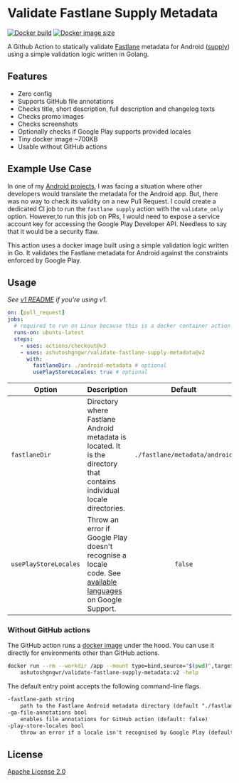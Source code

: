 # Validate Fastlane Supply Metadata

[![Docker build](https://github.com/ashutoshgngwr/validate-fastlane-supply-metadata/workflows/Docker/badge.svg)](https://github.com/ashutoshgngwr/validate-fastlane-supply-metadata/actions/workflows/docker.yaml)
[![Docker image size](https://img.shields.io/docker/image-size/ashutoshgngwr/validate-fastlane-supply-metadata?sort=semver)](https://hub.docker.com/r/ashutoshgngwr/validate-fastlane-supply-metadata/tags?page=1&ordering=last_updated)

A Github Action to statically validate [Fastlane][fastlane] metadata for Android
([supply][supply]) using a simple validation logic written in Golang.

[fastlane]: https://docs.fastlane.tools
[supply]: https://docs.fastlane.tools/actions/supply/

## Features

- Zero config
- Supports GitHub file annotations
- Checks title, short description, full description and changelog texts
- Checks promo images
- Checks screenshots
- Optionally checks if Google Play supports provided locales
- Tiny docker image ~700KB
- Usable without GitHub actions

## Example Use Case

In one of my [Android projects][noice], I was facing a situation where other
developers would translate the metadata for the Android app. But, there was no
way to check its validity on a new Pull Request. I could create a dedicated CI
job to run the `fastlane supply` action with the `validate_only` option.
However,to run this job on PRs, I would need to expose a service account key for
accessing the Google Play Developer API. Needless to say that it would be a
security flaw.

This action uses a docker image built using a simple validation logic written in
Go. It validates the Fastlane metadata for Android against the constraints
enforced by Google Play.

[noice]: https://github.com/ashutoshgngwr/noice

## Usage

_See [v1 README][v1-readme] if you're using v1._

[v1-readme]: https://github.com/ashutoshgngwr/validate-fastlane-supply-metadata/blob/v1/README.md

```yaml
on: [pull_request]
jobs:
  # required to run on Linux because this is a docker container action
  runs-on: ubuntu-latest
  steps:
    - uses: actions/checkout@v3
    - uses: ashutoshgngwr/validate-fastlane-supply-metadata@v2
      with:
        fastlaneDir: ./android-metadata # optional
        usePlayStoreLocales: true # optional
```

| Option                | Description                                                                                                            |            Default            |
| --------------------- | ---------------------------------------------------------------------------------------------------------------------- | :---------------------------: |
| `fastlaneDir`         | Directory where Fastlane Android metadata is located. It is the directory that contains individual locale directories. | `./fastlane/metadata/android` |
| `usePlayStoreLocales` | Throw an error if Google Play doesn't recognise a locale code. See [available languages][al] on Google Support.        |            `false`            |

[al]: https://support.google.com/googleplay/android-developer/answer/9844778?hl=en#zippy=%2Cview-list-of-available-languages

### Without GitHub actions

The GitHub action runs a [docker image][dmg] under the hood. You can use it
directly for environments other than GitHub actions.

[dmg]: https://hub.docker.com/r/ashutoshgngwr/validate-fastlane-supply-metadata

```sh
docker run --rm --workdir /app --mount type=bind,source="$(pwd)",target=/app \
    ashutoshgngwr/validate-fastlane-supply-metadata:v2 -help
```

The default entry point accepts the following command-line flags.

```txt
-fastlane-path string
    path to the Fastlane Android metadata directory (default "./fastlane/metadata/android")
-ga-file-annotations bool
    enables file annotations for GitHub action (default: false)
-play-store-locales bool
    throw an error if a locale isn't recognised by Google Play (default: false)
```

## License

[Apache License 2.0](/LICENSE)

